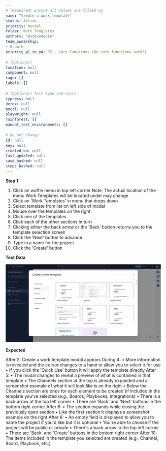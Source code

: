 ```yaml
---
# (Required) Ensure all values are filled up
name: "Create a work template"
status: Active
priority: Normal
folder: Work Templates
authors: "@stevemudie"
team_ownership: 
- Growth
priority_p1_to_p4: P2 - Core Functions (Do core functions work?)

# (Optional)
location: null
component: null
tags: []
labels: []

# (Optional) Test type and tools
cypress: null
detox: null
mmctl: null
playwright: null
rainforest: []
manual_test_environments: []

# Do not change
id: null
key: null
created_on: null
last_updated: null
case_hashed: null
steps_hashed: null
---
```


**Step 1**

1. Click on waffle menu in top left corner
    Note: The actual location of the menu Work Templates will be located under may change
2. Click on 'Work Templates' in menu that drops down
3. Select template from list on left side of modal
4. Mouse over the templates on the right
5. Click one of the templates
6. Click each of the other sections in turn
7. Clicking either the back arrow or the 'Back' button returns you to the template selection screen
8. Click the 'Next' button to advance
9. Type in a name for the project
10. Click the 'Create' button

**Test Data**

![](https://raw.githubusercontent.com/mattermost/mattermost-test-management/main/data/asset/work_template_modal.png)

**Expected**

After 2: Create a work template modal appears
During 4:
    • More information is revealed and the cursor changes to a hand to allow you to select it for use
    • If you click the 'Quick Use' button it will apply the template directly
After 5:
    • The modal changes to reveal a preview of what is contained in that template
    • The Channels section at the top is already expanded and a screenshot example of what it will look like is on the right
    • Below the Channels section are ones for each element to be created (if included in the template you've selected (e.g., Boards, Playbooks, Integrations)
    • There is a back arrow at the top left corner
    • There are 'Back' and 'Next' buttons in the bottom right corner
After 6:
    • The section expands while closing the previously open section
    • Like the first section it displays a screenshot example on the right
After 8:
    • An empty field is displayed to allow you to name the project if you'd like but it is optional
    • You're able to choose if the project will be public or private
    • There's a back arrow in the top left corner
    • There are 'Back' and 'Create' buttons in the bottom right corner 
After 10: The items included in the template you selected are created (e.g., Channel, Board, Playbook, etc.)
